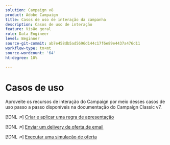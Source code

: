 ```yaml
---
solution: Campaign v8
product: Adobe Campaign
title: Casos de uso de interação da campanha
description: Casos de uso de interação
feature: Visão geral
role: Data Engineer
level: Beginner
source-git-commit: ab7e458db5ad5696d144c17f6e89e4437a476d11
workflow-type: tm+mt
source-wordcount: '64'
ht-degree: 10%

---
```


# Casos de uso

Aproveite os recursos de interação do Campaign por meio desses casos de uso passo a passo disponíveis na documentação do Campaign Classic v7.

[!DNL :arrow_upper_right:] [Criar e aplicar uma regra de apresentação](https://experienceleague.adobe.com/docs/campaign-classic/using/managing-offers/case-study/presentation-rules.html)

[!DNL :arrow_upper_right:] [Enviar um delivery de oferta de email](https://experienceleague.adobe.com/docs/campaign-classic/using/managing-offers/case-study/offers-on-an-outbound-channel.html)

[!DNL :arrow_upper_right:] [Executar uma simulação de oferta](https://experienceleague.adobe.com/docs/campaign-classic/using/managing-offers/case-study/offers-on-an-outbound-channel.html)

